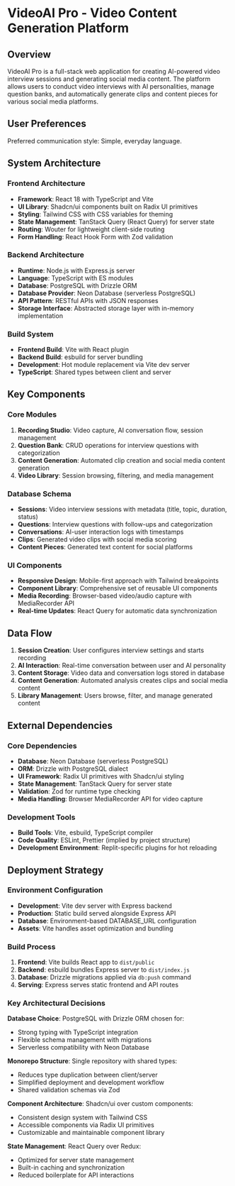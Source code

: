 # VideoAI Pro - Video Content Generation Platform

## Overview

VideoAI Pro is a full-stack web application for creating AI-powered video interview sessions and generating social media content. The platform allows users to conduct video interviews with AI personalities, manage question banks, and automatically generate clips and content pieces for various social media platforms.

## User Preferences

Preferred communication style: Simple, everyday language.

## System Architecture

### Frontend Architecture
- **Framework**: React 18 with TypeScript and Vite
- **UI Library**: Shadcn/ui components built on Radix UI primitives
- **Styling**: Tailwind CSS with CSS variables for theming
- **State Management**: TanStack Query (React Query) for server state
- **Routing**: Wouter for lightweight client-side routing
- **Form Handling**: React Hook Form with Zod validation

### Backend Architecture
- **Runtime**: Node.js with Express.js server
- **Language**: TypeScript with ES modules
- **Database**: PostgreSQL with Drizzle ORM
- **Database Provider**: Neon Database (serverless PostgreSQL)
- **API Pattern**: RESTful APIs with JSON responses
- **Storage Interface**: Abstracted storage layer with in-memory implementation

### Build System
- **Frontend Build**: Vite with React plugin
- **Backend Build**: esbuild for server bundling
- **Development**: Hot module replacement via Vite dev server
- **TypeScript**: Shared types between client and server

## Key Components

### Core Modules
1. **Recording Studio**: Video capture, AI conversation flow, session management
2. **Question Bank**: CRUD operations for interview questions with categorization
3. **Content Generation**: Automated clip creation and social media content generation
4. **Video Library**: Session browsing, filtering, and media management

### Database Schema
- **Sessions**: Video interview sessions with metadata (title, topic, duration, status)
- **Questions**: Interview questions with follow-ups and categorization
- **Conversations**: AI-user interaction logs with timestamps
- **Clips**: Generated video clips with social media scoring
- **Content Pieces**: Generated text content for social platforms

### UI Components
- **Responsive Design**: Mobile-first approach with Tailwind breakpoints
- **Component Library**: Comprehensive set of reusable UI components
- **Media Recording**: Browser-based video/audio capture with MediaRecorder API
- **Real-time Updates**: React Query for automatic data synchronization

## Data Flow

1. **Session Creation**: User configures interview settings and starts recording
2. **AI Interaction**: Real-time conversation between user and AI personality
3. **Content Storage**: Video data and conversation logs stored in database
4. **Content Generation**: Automated analysis creates clips and social media content
5. **Library Management**: Users browse, filter, and manage generated content

## External Dependencies

### Core Dependencies
- **Database**: Neon Database (serverless PostgreSQL)
- **ORM**: Drizzle with PostgreSQL dialect
- **UI Framework**: Radix UI primitives with Shadcn/ui styling
- **State Management**: TanStack Query for server state
- **Validation**: Zod for runtime type checking
- **Media Handling**: Browser MediaRecorder API for video capture

### Development Tools
- **Build Tools**: Vite, esbuild, TypeScript compiler
- **Code Quality**: ESLint, Prettier (implied by project structure)
- **Development Environment**: Replit-specific plugins for hot reloading

## Deployment Strategy

### Environment Configuration
- **Development**: Vite dev server with Express backend
- **Production**: Static build served alongside Express API
- **Database**: Environment-based DATABASE_URL configuration
- **Assets**: Vite handles asset optimization and bundling

### Build Process
1. **Frontend**: Vite builds React app to `dist/public`
2. **Backend**: esbuild bundles Express server to `dist/index.js`
3. **Database**: Drizzle migrations applied via `db:push` command
4. **Serving**: Express serves static frontend and API routes

### Key Architectural Decisions

**Database Choice**: PostgreSQL with Drizzle ORM chosen for:
- Strong typing with TypeScript integration
- Flexible schema management with migrations
- Serverless compatibility with Neon Database

**Monorepo Structure**: Single repository with shared types:
- Reduces type duplication between client/server
- Simplified deployment and development workflow
- Shared validation schemas via Zod

**Component Architecture**: Shadcn/ui over custom components:
- Consistent design system with Tailwind CSS
- Accessible components via Radix UI primitives
- Customizable and maintainable component library

**State Management**: React Query over Redux:
- Optimized for server state management
- Built-in caching and synchronization
- Reduced boilerplate for API interactions
